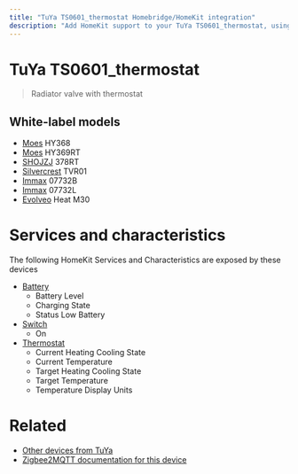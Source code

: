 ```yaml
---
title: "TuYa TS0601_thermostat Homebridge/HomeKit integration"
description: "Add HomeKit support to your TuYa TS0601_thermostat, using Homebridge, Zigbee2MQTT and homebridge-z2m."
---
```

<!---
This file has been GENERATED using src/docgen/docgen.ts
DO NOT EDIT THIS FILE MANUALLY!
-->
# TuYa TS0601_thermostat
> Radiator valve with thermostat


## White-label models
* [Moes](../index.md#moes) HY368
* [Moes](../index.md#moes) HY369RT
* [SHOJZJ](../index.md#shojzj) 378RT
* [Silvercrest](../index.md#silvercrest) TVR01
* [Immax](../index.md#immax) 07732B
* [Immax](../index.md#immax) 07732L
* [Evolveo](../index.md#evolveo) Heat M30

# Services and characteristics
The following HomeKit Services and Characteristics are exposed by
these devices

* [Battery](../../battery.md)
  * Battery Level
  * Charging State
  * Status Low Battery
* [Switch](../../switch.md)
  * On
* [Thermostat](../../climate.md)
  * Current Heating Cooling State
  * Current Temperature
  * Target Heating Cooling State
  * Target Temperature
  * Temperature Display Units


# Related
* [Other devices from TuYa](../index.md#tuya)
* [Zigbee2MQTT documentation for this device](https://www.zigbee2mqtt.io/devices/TS0601_thermostat.html)